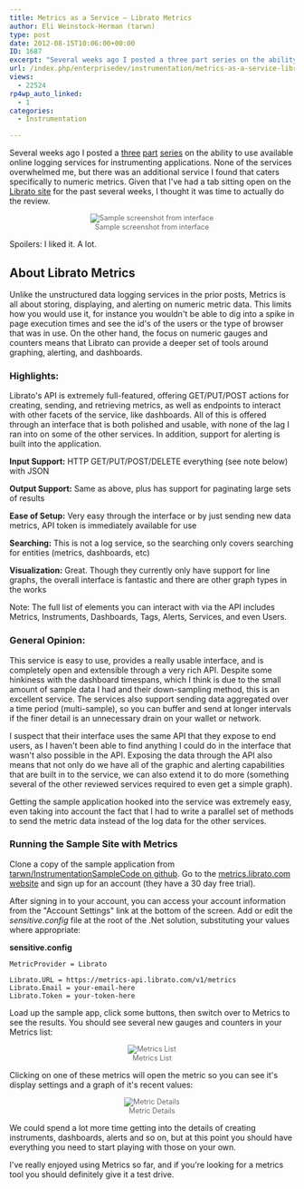 ```yaml
---
title: Metrics as a Service – Librato Metrics
author: Eli Weinstock-Herman (tarwn)
type: post
date: 2012-08-15T10:06:00+00:00
ID: 1687
excerpt: "Several weeks ago I posted a three part series on the ability to use available online logging services for instrumenting applications. None of the services overwhelmed me, but there was an additional service I found that caters specifically to numeric metrics. Given that I've had a tab sitting open on the Librato site for the past several weeks, I thought it was time to actually do the review."
url: /index.php/enterprisedev/instrumentation/metrics-as-a-service-librato/
views:
  - 22524
rp4wp_auto_linked:
  - 1
categories:
  - Instrumentation

---
```

Several weeks ago I posted a [three][1] [part][2] [series][3] on the ability to use available online logging services for instrumenting applications. None of the services overwhelmed me, but there was an additional service I found that caters specifically to numeric metrics. Given that I've had a tab sitting open on the [Librato site][4] for the past several weeks, I thought it was time to actually do the review.

<div style="color: #666666; text-align: center; font-size: 90%">
  <img src="http://www.tiernok.com/LTDBlog/instrumentation/metrics_0.png" alt="Sample screenshot from interface" /><br /> Sample screenshot from interface
</div>

Spoilers: I liked it. A lot.

## About Librato Metrics

Unlike the unstructured data logging services in the prior posts, Metrics is all about storing, displaying, and alerting on numeric metric data. This limits how you would use it, for instance you wouldn't be able to dig into a spike in page execution times and see the id's of the users or the type of browser that was in use. On the other hand, the focus on numeric gauges and counters means that Librato can provide a deeper set of tools around graphing, alerting, and dashboards. 

### Highlights:

Librato's API is extremely full-featured, offering GET/PUT/POST actions for creating, sending, and retrieving metrics, as well as endpoints to interact with other facets of the service, like dashboards. All of this is offered through an interface that is both polished and usable, with none of the lag I ran into on some of the other services. In addition, support for alerting is built into the application.

**Input Support:** HTTP GET/PUT/POST/DELETE everything (see note below) with JSON
  
**Output Support:** Same as above, plus has support for paginating large sets of results
  
**Ease of Setup:** Very easy through the interface or by just sending new data metrics, API token is immediately available for use
  
**Searching:** This is not a log service, so the searching only covers searching for entities (metrics, dashboards, etc)
  
**Visualization:** Great. Though they currently only have support for line graphs, the overall interface is fantastic and there are other graph types in the works

Note: The full list of elements you can interact with via the API includes Metrics, Instruments, Dashboards, Tags, Alerts, Services, and even Users.

### General Opinion:

This service is easy to use, provides a really usable interface, and is completely open and extensible through a very rich API. Despite some hinkiness with the dashboard timespans, which I think is due to the small amount of sample data I had and their down-sampling method, this is an excellent service. The services also support sending data aggregated over a time period (multi-sample), so you can buffer and send at longer intervals if the finer detail is an unnecessary drain on your wallet or network.

I suspect that their interface uses the same API that they expose to end users, as I haven't been able to find anything I could do in the interface that wasn't also possible in the API. Exposing the data through the API also means that not only do we have all of the graphic and alerting capabilities that are built in to the service, we can also extend it to do more (something several of the other reviewed services required to even get a simple graph). 

Getting the sample application hooked into the service was extremely easy, even taking into account the fact that I had to write a parallel set of methods to send the metric data instead of the log data for the other services.

### Running the Sample Site with Metrics

Clone a copy of the sample application from [tarwn/InstrumentationSampleCode on github][5]. Go to the <a href="https://metrics.librato.com/" target="_blank">metrics.librato.com website</a> and sign up for an account (they have a 30 day free trial). 

After signing in to your account, you can access your account information from the "Account Settings" link at the bottom of the screen. Add or edit the _sensitive.config_ file at the root of the .Net solution, substituting your values where appropriate:

**sensitive.config**

```text
MetricProvider = Librato

Librato.URL = https://metrics-api.librato.com/v1/metrics
Librato.Email = your-email-here
Librato.Token = your-token-here
```
Load up the sample app, click some buttons, then switch over to Metrics to see the results. You should see several new gauges and counters in your Metrics list: 

<div style="color: #666666; text-align: center; font-size: 90%">
  <img src="http://www.tiernok.com/LTDBlog/instrumentation/metrics_01.png" alt="Metrics List" /><br /> Metrics List
</div>

Clicking on one of these metrics will open the metric so you can see it's display settings and a graph of it's recent values:

<div style="color: #666666; text-align: center; font-size: 90%">
  <img src="http://www.tiernok.com/LTDBlog/instrumentation/metrics_2.png" alt="Metric Details" /><br /> Metric Details
</div>

We could spend a lot more time getting into the details of creating instruments, dashboards, alerts and so on, but at this point you should have everything you need to start playing with those on your own.

I've really enjoyed using Metrics so far, and if you're looking for a metrics tool you should definitely give it a test drive.

 [1]: /index.php/EnterpriseDev/instrumentation/monitoring-and-logging-as-a-service "Monitoring and Logging as a Service - Introduction"
 [2]: /index.php/EnterpriseDev/instrumentation/monitoring-and-logging-as-a-service-common-bits "Monitoring and Logging as a Service - The Common Bits"
 [3]: /index.php/EnterpriseDev/instrumentation/monitoring-and-logging-reviews "Monitoring and Logging as a Service - Reviews"
 [4]: https://metrics.librato.com/
 [5]: https://github.com/tarwn/InstrumentationSampleCode "InstrumentationSampleCode on GitHub"